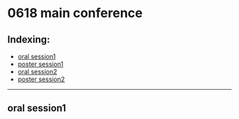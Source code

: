 # 0618 main conference

## Indexing:
- [oral session1](#oral-session1)
- [poster session1](#poster-session1)
- [oral session2](#oral-session2)
- [poster session2](#poster-session2)

---
## oral session1
